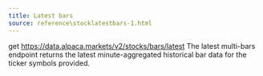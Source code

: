 ```yaml
---
title: Latest bars
source: reference\stocklatestbars-1.html
---
```


get https://data.alpaca.markets/v2/stocks/bars/latest
The latest multi-bars endpoint returns the latest minute-aggregated historical bar data for the ticker symbols provided.
